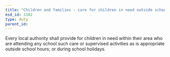 ```yaml
---
title: "Children and families - care for children in need outside school hours"
esd_id: 3102
type: duty
parent_id:  
---
```


Every local authority shall provide for children in need within their area who are attending any school such care or supervised activities as is appropriate outside school hours; or during school holidays.  

